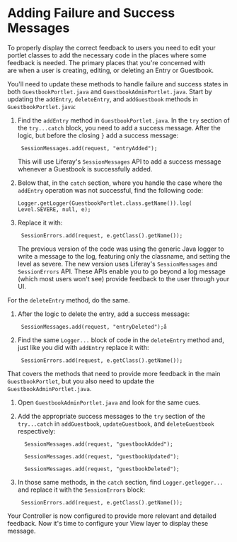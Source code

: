 # Adding Failure and Success Messages  

To properly display the correct feedback to users you need to 
edit your portlet classes to add the necessary code in the places where 
some feedback is needed. The primary places that you're concerned with  
are when a user is creating, editing, or deleting an Entry or Guestbook.

You'll need to update these methods to handle failure and success states in both `GuestbookPortlet.java` and `GuestbookAdminPortlet.java`. Start by updating the `addEntry`, `deleteEntry`, and `addGuestbook` methods in `GuestbookPortlet.java`:

1. Find the `addEntry` method in `GuestbookPortlet.java`.
    In the `try` section of the `try...catch` block, you need to add a success 
    message. After the logic, but before the closing `}` add a success message:
    
        SessionMessages.add(request, "entryAdded");

    This will use Liferay's `SessionMessages` API to add a success message
    whenever a Guestbook is successfully added.

2.  Below that, in the `catch` section, where you handle the case where the
    `addEntry` operation was not successful, find the following code:
    
        Logger.getLogger(GuestbookPortlet.class.getName()).log(
        Level.SEVERE, null, e);

2. Replace it with:
    
		SessionErrors.add(request, e.getClass().getName());

    The previous version of the code was using the generic Java logger to write 
    a message to the log, featuring only the classname, and setting the level 
    as severe. The new version uses Liferay's `SessionMessages` and 
    `SessionErrors` API. These APIs enable you to go beyond a log message 
    (which most users won't see) provide feedback to the user 
    through your UI.
    
For the `deleteEntry` method, do the same.

1. After the logic to delete the entry, add a success message:

        SessionMessages.add(request, "entryDeleted");å

2. Find the same `Logger...` block of code in the `deleteEntry` method and, just like you did with `addEntry` replace it with:

		SessionErrors.add(request, e.getClass().getName());

That covers the methods that need to provide more feedback in the main 
`GuestbookPortlet`, but you also need to update the 
`GuestbookAdminPortlet.java`.

1. Open `GuestbookAdminPortlet.java` and look for the same cues.

2. Add the appropriate success messages to the `try` section of the `try...catch` in `addGuestbook`, `updateGuestbook`, 
    and `deleteGuestbook` respectively:
 
         SessionMessages.add(request, "guestbookAdded");
         
         SessionMessages.add(request, "guestbookUpdated");
         
         SessionMessages.add(request, "guestbookDeleted");

3. In those same methods, in the `catch` section, find `Logger.getlogger...` and
    replace it with the `SessionErrors` block:

		SessionErrors.add(request, e.getClass().getName());

Your Controller is now configured to provide more relevant and 
detailed feedback. Now it's time to configure your View layer to display these message.


